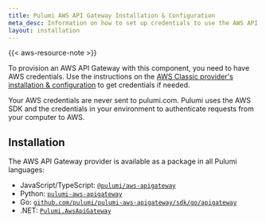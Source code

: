 ```yaml
---
title: Pulumi AWS API Gateway Installation & Configuration
meta_desc: Information on how to set up credentials to use the AWS API Gateway component.
layout: installation
---
```


{{< aws-resource-note >}}

To provision an AWS API Gateway with this component, you need to have AWS credentials. Use the instructions on the [AWS Classic provider's installation & configuration](/registry/packages/aws/installation-configuration) to get credentials if needed.

Your AWS credentials are never sent to pulumi.com. Pulumi uses the AWS SDK and the credentials in your environment to authenticate requests from your computer to AWS.

## Installation

The AWS API Gateway provider is available as a package in all Pulumi languages:

* JavaScript/TypeScript: [`@pulumi/aws-apigateway`](https://www.npmjs.com/package/@pulumi/aws)
* Python: [`pulumi-aws-apigateway`](https://pypi.org/project/pulumi-aws-apigateway/)
* Go: [`github.com/pulumi/pulumi-aws-apigateway/sdk/go/apigateway`](https://github.com/pulumi/pulumi-aws-apigateway)
* .NET: [`Pulumi.AwsApiGateway`](https://www.nuget.org/packages/Pulumi.AwsApiGateway)
